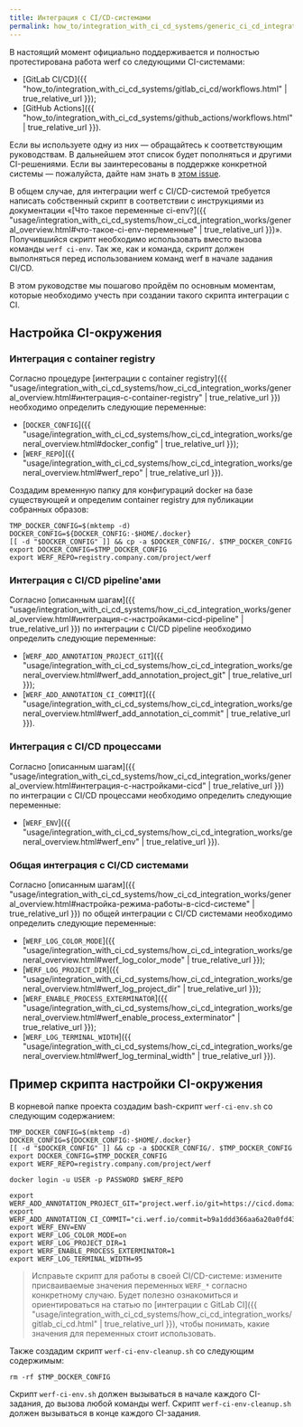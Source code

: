 ```yaml
---
title: Интеграция с CI/CD-системами
permalink: how_to/integration_with_ci_cd_systems/generic_ci_cd_integration.html
---
```


В настоящий момент официально поддерживается и полностью протестирована работа werf со следующими CI-системами:
 * [GitLab CI/CD]({{ "how_to/integration_with_ci_cd_systems/gitlab_ci_cd/workflows.html" | true_relative_url }});
 * [GitHub Actions]({{ "how_to/integration_with_ci_cd_systems/github_actions/workflows.html" | true_relative_url }}).

Если вы используете одну из них — обращайтесь к соответствующим руководствам. В дальнейшем этот список будет пополняться и другими CI-решениями. Если вы заинтересованы в поддержке конкретной системы — пожалуйста, дайте нам знать в [этом issue](https://github.com/werf/werf/issues/1617).

В общем случае, для интеграции werf с CI/CD-системой требуется написать собственный скрипт в соответствии с инструкциями из документации «[Что такое переменные ci-env?]({{ "usage/integration_with_ci_cd_systems/how_ci_cd_integration_works/general_overview.html#что-такое-ci-env-переменные" | true_relative_url }})». Получившийся скрипт необходимо использовать вместо вызова команды `werf ci-env`. Так же, как и команда, скрипт должен выполняться перед использованием команд werf в начале задания CI/CD.

В этом руководстве мы пошагово пройдём по основным моментам, которые необходимо учесть при создании такого скрипта интеграции с CI.

## Настройка CI-окружения

### Интеграция с container registry

Согласно процедуре [интеграции с container registry]({{ "usage/integration_with_ci_cd_systems/how_ci_cd_integration_works/general_overview.html#интеграция-с-container-registry" | true_relative_url }}) необходимо определить следующие переменные:
 * [`DOCKER_CONFIG`]({{ "usage/integration_with_ci_cd_systems/how_ci_cd_integration_works/general_overview.html#docker_config" | true_relative_url }});
 * [`WERF_REPO`]({{ "usage/integration_with_ci_cd_systems/how_ci_cd_integration_works/general_overview.html#werf_repo" | true_relative_url }}).

Создадим временную папку для конфигураций docker на базе существующей и определим container registry для публикации собранных образов:

```shell
TMP_DOCKER_CONFIG=$(mktemp -d)
DOCKER_CONFIG=${DOCKER_CONFIG:-$HOME/.docker}
[[ -d "$DOCKER_CONFIG" ]] && cp -a $DOCKER_CONFIG/. $TMP_DOCKER_CONFIG
export DOCKER_CONFIG=$TMP_DOCKER_CONFIG
export WERF_REPO=registry.company.com/project/werf
```

### Интеграция с CI/CD pipeline'ами

Согласно [описанным шагам]({{ "usage/integration_with_ci_cd_systems/how_ci_cd_integration_works/general_overview.html#интеграция-с-настройками-cicd-pipeline" | true_relative_url }}) по интеграции с CI/CD pipeline необходимо определить следующие переменные:
 * [`WERF_ADD_ANNOTATION_PROJECT_GIT`]({{ "usage/integration_with_ci_cd_systems/how_ci_cd_integration_works/general_overview.html#werf_add_annotation_project_git" | true_relative_url }});
 * [`WERF_ADD_ANNOTATION_CI_COMMIT`]({{ "usage/integration_with_ci_cd_systems/how_ci_cd_integration_works/general_overview.html#werf_add_annotation_ci_commit" | true_relative_url }}).

### Интеграция с CI/CD процессами

Согласно [описанным шагам]({{ "usage/integration_with_ci_cd_systems/how_ci_cd_integration_works/general_overview.html#интеграция-с-настройками-cicd" | true_relative_url }}) по интеграции с CI/CD процессами необходимо определить следующие переменные:
 * [`WERF_ENV`]({{ "usage/integration_with_ci_cd_systems/how_ci_cd_integration_works/general_overview.html#werf_env" | true_relative_url }}).

### Общая интеграция с CI/CD системами

Согласно [описанным шагам]({{ "usage/integration_with_ci_cd_systems/how_ci_cd_integration_works/general_overview.html#настройка-режима-работы-в-cicd-системе" | true_relative_url }}) по общей интеграции с CI/CD системами необходимо определить следующие переменные:
 * [`WERF_LOG_COLOR_MODE`]({{ "usage/integration_with_ci_cd_systems/how_ci_cd_integration_works/general_overview.html#werf_log_color_mode" | true_relative_url }});
 * [`WERF_LOG_PROJECT_DIR`]({{ "usage/integration_with_ci_cd_systems/how_ci_cd_integration_works/general_overview.html#werf_log_project_dir" | true_relative_url }});
 * [`WERF_ENABLE_PROCESS_EXTERMINATOR`]({{ "usage/integration_with_ci_cd_systems/how_ci_cd_integration_works/general_overview.html#werf_enable_process_exterminator" | true_relative_url }});
 * [`WERF_LOG_TERMINAL_WIDTH`]({{ "usage/integration_with_ci_cd_systems/how_ci_cd_integration_works/general_overview.html#werf_log_terminal_width" | true_relative_url }}).

## Пример скрипта настройки CI-окружения

В корневой папке проекта создадим bash-скрипт `werf-ci-env.sh` со следующим содержанием:

```shell
TMP_DOCKER_CONFIG=$(mktemp -d)
DOCKER_CONFIG=${DOCKER_CONFIG:-$HOME/.docker}
[[ -d "$DOCKER_CONFIG" ]] && cp -a $DOCKER_CONFIG/. $TMP_DOCKER_CONFIG
export DOCKER_CONFIG=$TMP_DOCKER_CONFIG
export WERF_REPO=registry.company.com/project/werf

docker login -u USER -p PASSWORD $WERF_REPO

export WERF_ADD_ANNOTATION_PROJECT_GIT="project.werf.io/git=https://cicd.domain.com/project/x"
export WERF_ADD_ANNOTATION_CI_COMMIT="ci.werf.io/commit=b9a1ddd366aa6a20a0fd43fb6612f349d33465ff"
export WERF_ENV=ENV
export WERF_LOG_COLOR_MODE=on
export WERF_LOG_PROJECT_DIR=1
export WERF_ENABLE_PROCESS_EXTERMINATOR=1
export WERF_LOG_TERMINAL_WIDTH=95
```

> Исправьте скрипт для работы в своей CI/CD-системе: измените присваиваемые значения переменных `WERF_*` согласно конкретному случаю. Будет полезно ознакомиться и ориентироваться на статью по [интеграции с GitLab CI]({{ "usage/integration_with_ci_cd_systems/how_ci_cd_integration_works/gitlab_ci_cd.html" | true_relative_url }}), чтобы понимать, какие значения для переменных стоит использовать.

Также создадим скрипт `werf-ci-env-cleanup.sh` со следующим содержимым:

```shell
rm -rf $TMP_DOCKER_CONFIG
```

Скрипт `werf-ci-env.sh` должен вызываться в начале каждого CI-задания, до вызова любой команды werf.
Скрипт `werf-ci-env-cleanup.sh` должен вызываться в конце каждого CI-задания.
